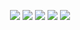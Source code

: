 <p align="center">
  <img src="https://img.shields.io/badge/Rust-000000?style=for-the-badge&logo=rust&logoColor=white">
  <img src="https://img.shields.io/badge/Neovim-57A143?style=for-the-badge&logo=neovim&logoColor=white">
  <img src="https://img.shields.io/badge/Tauri-662D91?style=for-the-badge&logo=tauri&logoColor=white">
  <img src="https://img.shields.io/badge/unixsockss-5865F2?style=for-the-badge&logo=discord&logoColor=white">
  <img src="https://img.shields.io/badge/Python-3776AB?style=for-the-badge&logo=python&logoColor=white">
</p>


